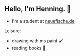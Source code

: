 ## Hello, I'm Henning. 🐘

- I'm a student at [neuefische.de](https://www.neuefische.de/)

Leisure:
- drawing with ms paint 🖌️
- reading books 📖

